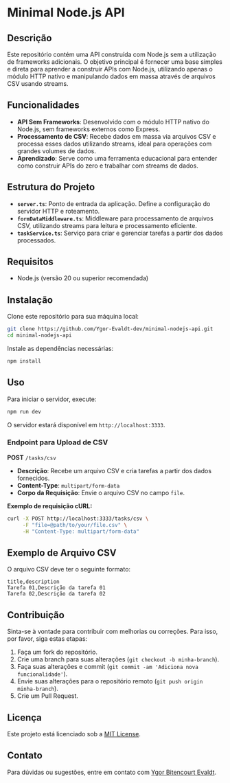 # Minimal Node.js API

## Descrição

Este repositório contém uma API construída com Node.js sem a utilização de frameworks adicionais. O objetivo principal é fornecer uma base simples e direta para aprender a construir APIs com Node.js, utilizando apenas o módulo HTTP nativo e manipulando dados em massa através de arquivos CSV usando streams.

## Funcionalidades

- **API Sem Frameworks**: Desenvolvido com o módulo HTTP nativo do Node.js, sem frameworks externos como Express.
- **Processamento de CSV**: Recebe dados em massa via arquivos CSV e processa esses dados utilizando streams, ideal para operações com grandes volumes de dados.
- **Aprendizado**: Serve como uma ferramenta educacional para entender como construir APIs do zero e trabalhar com streams de dados.

## Estrutura do Projeto

- **`server.ts`**: Ponto de entrada da aplicação. Define a configuração do servidor HTTP e roteamento.
- **`formDataMiddleware.ts`**: Middleware para processamento de arquivos CSV, utilizando streams para leitura e processamento eficiente.
- **`taskService.ts`**: Serviço para criar e gerenciar tarefas a partir dos dados processados.

## Requisitos

- Node.js (versão 20 ou superior recomendada)

## Instalação

Clone este repositório para sua máquina local:

```bash
git clone https://github.com/Ygor-Evaldt-dev/minimal-nodejs-api.git
cd minimal-nodejs-api
```

Instale as dependências necessárias:

```bash
npm install
```

## Uso

Para iniciar o servidor, execute:

```bash
npm run dev
```

O servidor estará disponível em `http://localhost:3333`.

### Endpoint para Upload de CSV

**POST** `/tasks/csv`

- **Descrição**: Recebe um arquivo CSV e cria tarefas a partir dos dados fornecidos.
- **Content-Type**: `multipart/form-data`
- **Corpo da Requisição**: Envie o arquivo CSV no campo `file`.

**Exemplo de requisição cURL:**

```bash
curl -X POST http://localhost:3333/tasks/csv \
     -F "file=@path/to/your/file.csv" \
     -H "Content-Type: multipart/form-data"
```

## Exemplo de Arquivo CSV

O arquivo CSV deve ter o seguinte formato:
```
title,description
Tarefa 01,Descrição da tarefa 01
Tarefa 02,Descrição da tarefa 02
```

## Contribuição

Sinta-se à vontade para contribuir com melhorias ou correções. Para isso, por favor, siga estas etapas:

1. Faça um fork do repositório.
2. Crie uma branch para suas alterações (`git checkout -b minha-branch`).
3. Faça suas alterações e commit (`git commit -am 'Adiciona nova funcionalidade'`).
4. Envie suas alterações para o repositório remoto (`git push origin minha-branch`).
5. Crie um Pull Request.

## Licença

Este projeto está licenciado sob a [MIT License](LICENSE).

## Contato

Para dúvidas ou sugestões, entre em contato com [Ygor Bitencourt Evaldt](mailto:evaldtygor@gmail.com).